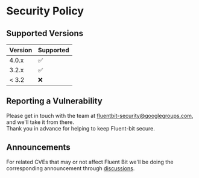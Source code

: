 # Security Policy

## Supported Versions


| Version | Supported          |
|---------| ------------------ |
| 4.0.x   | :white_check_mark: |
| 3.2.x   | :white_check_mark: |
| < 3.2   | :x:                |

## Reporting a Vulnerability

Please get in touch with the team at fluentbit-security@googlegroups.com, and we'll take it from there.  
Thank you in advance for helping to keep Fluent-bit secure.

## Announcements

For related CVEs that may or not affect Fluent Bit we'll be doing the corresponding announcement through [discussions](https://github.com/fluent/fluent-bit/discussions).
